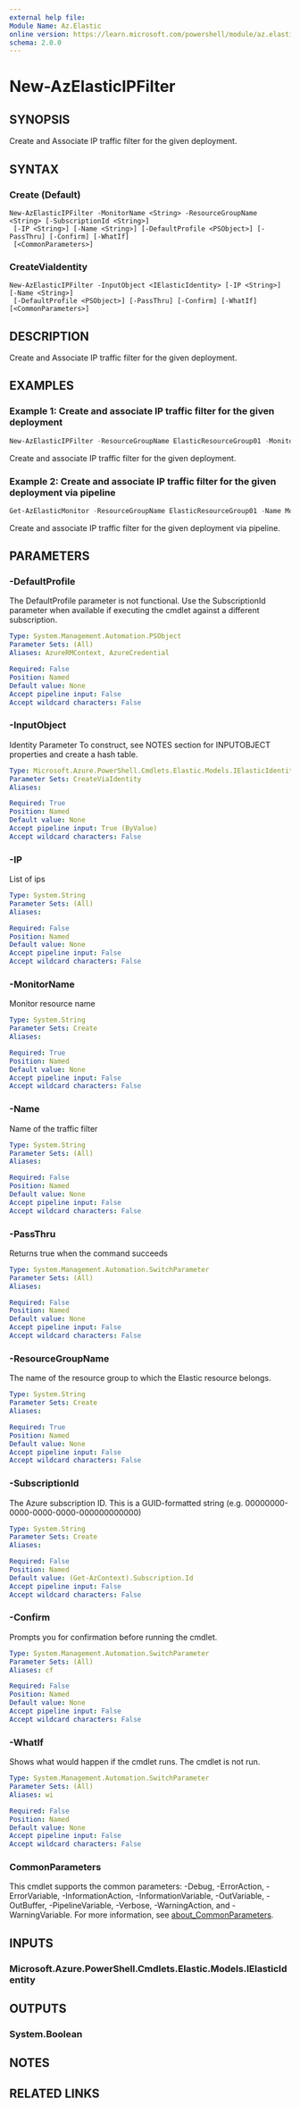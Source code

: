 ```yaml
---
external help file:
Module Name: Az.Elastic
online version: https://learn.microsoft.com/powershell/module/az.elastic/new-azelasticipfilter
schema: 2.0.0
---
```


# New-AzElasticIPFilter

## SYNOPSIS
Create and Associate IP traffic filter for the given deployment.

## SYNTAX

### Create (Default)
```
New-AzElasticIPFilter -MonitorName <String> -ResourceGroupName <String> [-SubscriptionId <String>]
 [-IP <String>] [-Name <String>] [-DefaultProfile <PSObject>] [-PassThru] [-Confirm] [-WhatIf]
 [<CommonParameters>]
```

### CreateViaIdentity
```
New-AzElasticIPFilter -InputObject <IElasticIdentity> [-IP <String>] [-Name <String>]
 [-DefaultProfile <PSObject>] [-PassThru] [-Confirm] [-WhatIf] [<CommonParameters>]
```

## DESCRIPTION
Create and Associate IP traffic filter for the given deployment.

## EXAMPLES

### Example 1: Create and associate IP traffic filter for the given deployment
```powershell
New-AzElasticIPFilter -ResourceGroupName ElasticResourceGroup01 -MonitorName Monitor01 -Name IpFilter01 -IP 10.0.1.0/24
```

Create and associate IP traffic filter for the given deployment.

### Example 2: Create and associate IP traffic filter for the given deployment via pipeline
```powershell
Get-AzElasticMonitor -ResourceGroupName ElasticResourceGroup01 -Name Monitor02 | New-AzElasticIPFilter -Name IpFilter02 -IP 10.0.2.0/24
```

Create and associate IP traffic filter for the given deployment via pipeline.

## PARAMETERS

### -DefaultProfile
The DefaultProfile parameter is not functional.
Use the SubscriptionId parameter when available if executing the cmdlet against a different subscription.

```yaml
Type: System.Management.Automation.PSObject
Parameter Sets: (All)
Aliases: AzureRMContext, AzureCredential

Required: False
Position: Named
Default value: None
Accept pipeline input: False
Accept wildcard characters: False
```

### -InputObject
Identity Parameter
To construct, see NOTES section for INPUTOBJECT properties and create a hash table.

```yaml
Type: Microsoft.Azure.PowerShell.Cmdlets.Elastic.Models.IElasticIdentity
Parameter Sets: CreateViaIdentity
Aliases:

Required: True
Position: Named
Default value: None
Accept pipeline input: True (ByValue)
Accept wildcard characters: False
```

### -IP
List of ips

```yaml
Type: System.String
Parameter Sets: (All)
Aliases:

Required: False
Position: Named
Default value: None
Accept pipeline input: False
Accept wildcard characters: False
```

### -MonitorName
Monitor resource name

```yaml
Type: System.String
Parameter Sets: Create
Aliases:

Required: True
Position: Named
Default value: None
Accept pipeline input: False
Accept wildcard characters: False
```

### -Name
Name of the traffic filter

```yaml
Type: System.String
Parameter Sets: (All)
Aliases:

Required: False
Position: Named
Default value: None
Accept pipeline input: False
Accept wildcard characters: False
```

### -PassThru
Returns true when the command succeeds

```yaml
Type: System.Management.Automation.SwitchParameter
Parameter Sets: (All)
Aliases:

Required: False
Position: Named
Default value: None
Accept pipeline input: False
Accept wildcard characters: False
```

### -ResourceGroupName
The name of the resource group to which the Elastic resource belongs.

```yaml
Type: System.String
Parameter Sets: Create
Aliases:

Required: True
Position: Named
Default value: None
Accept pipeline input: False
Accept wildcard characters: False
```

### -SubscriptionId
The Azure subscription ID.
This is a GUID-formatted string (e.g.
00000000-0000-0000-0000-000000000000)

```yaml
Type: System.String
Parameter Sets: Create
Aliases:

Required: False
Position: Named
Default value: (Get-AzContext).Subscription.Id
Accept pipeline input: False
Accept wildcard characters: False
```

### -Confirm
Prompts you for confirmation before running the cmdlet.

```yaml
Type: System.Management.Automation.SwitchParameter
Parameter Sets: (All)
Aliases: cf

Required: False
Position: Named
Default value: None
Accept pipeline input: False
Accept wildcard characters: False
```

### -WhatIf
Shows what would happen if the cmdlet runs.
The cmdlet is not run.

```yaml
Type: System.Management.Automation.SwitchParameter
Parameter Sets: (All)
Aliases: wi

Required: False
Position: Named
Default value: None
Accept pipeline input: False
Accept wildcard characters: False
```

### CommonParameters
This cmdlet supports the common parameters: -Debug, -ErrorAction, -ErrorVariable, -InformationAction, -InformationVariable, -OutVariable, -OutBuffer, -PipelineVariable, -Verbose, -WarningAction, and -WarningVariable. For more information, see [about_CommonParameters](http://go.microsoft.com/fwlink/?LinkID=113216).

## INPUTS

### Microsoft.Azure.PowerShell.Cmdlets.Elastic.Models.IElasticIdentity

## OUTPUTS

### System.Boolean

## NOTES

## RELATED LINKS

